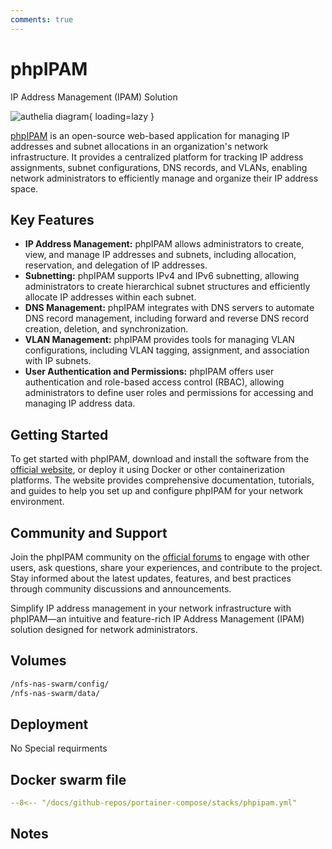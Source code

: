 ```yaml
---
comments: true
---
```


# phpIPAM

IP Address Management (IPAM) Solution

![authelia diagram](/assets/diagrams/authelia.png){ loading=lazy }

[phpIPAM](https://phpipam.net/) is an open-source web-based application for managing IP addresses and subnet allocations in an organization's network infrastructure. It provides a centralized platform for tracking IP address assignments, subnet configurations, DNS records, and VLANs, enabling network administrators to efficiently manage and organize their IP address space.

## Key Features

- **IP Address Management:** phpIPAM allows administrators to create, view, and manage IP addresses and subnets, including allocation, reservation, and delegation of IP addresses.
- **Subnetting:** phpIPAM supports IPv4 and IPv6 subnetting, allowing administrators to create hierarchical subnet structures and efficiently allocate IP addresses within each subnet.
- **DNS Management:** phpIPAM integrates with DNS servers to automate DNS record management, including forward and reverse DNS record creation, deletion, and synchronization.
- **VLAN Management:** phpIPAM provides tools for managing VLAN configurations, including VLAN tagging, assignment, and association with IP subnets.
- **User Authentication and Permissions:** phpIPAM offers user authentication and role-based access control (RBAC), allowing administrators to define user roles and permissions for accessing and managing IP address data.

## Getting Started

To get started with phpIPAM, download and install the software from the [official website](https://phpipam.net/), or deploy it using Docker or other containerization platforms. The website provides comprehensive documentation, tutorials, and guides to help you set up and configure phpIPAM for your network environment.

## Community and Support

Join the phpIPAM community on the [official forums](https://phpipam.net/community/) to engage with other users, ask questions, share your experiences, and contribute to the project. Stay informed about the latest updates, features, and best practices through community discussions and announcements.

Simplify IP address management in your network infrastructure with phpIPAM—an intuitive and feature-rich IP Address Management (IPAM) solution designed for network administrators.


## Volumes

```bash
/nfs-nas-swarm/config/
/nfs-nas-swarm/data/
```

## Deployment
No Special requirments

## Docker swarm file
``` yaml linenums="1" 
--8<-- "/docs/github-repos/portainer-compose/stacks/phpipam.yml"
```

## Notes


